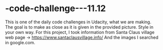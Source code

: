 # -code-challenge---11.12
This is one of the daily code challenges in Udacity, what we are making. 
The goal is to make as close as it is given in the provided picture. Style in your own way.
For this project, I took information from Santa Claus village web page -> https://www.santaclausvillage.info/
And the images I searched in google.com.
